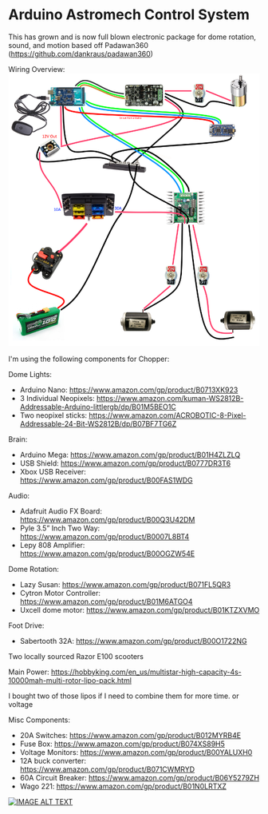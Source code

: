 # Arduino Astromech Control System
This has grown and is now full blown electronic package for dome rotation, sound, and motion based off Padawan360 (https://github.com/dankraus/padawan360)

Wiring Overview:
![wiring](https://raw.githubusercontent.com/CountDeMonet/ArduinoAstromechControlSystem/master/body_wiring.png)

I'm using the following components for Chopper:
 
Dome Lights:
* Arduino Nano: https://www.amazon.com/gp/product/B0713XK923
* 3 Individual Neopixels: https://www.amazon.com/kuman-WS2812B-Addressable-Arduino-littlergb/dp/B01M5BEO1C
* Two neopixel sticks: https://www.amazon.com/ACROBOTIC-8-Pixel-Addressable-24-Bit-WS2812B/dp/B07BF7TG6Z

Brain:
* Arduino Mega: https://www.amazon.com/gp/product/B01H4ZLZLQ
* USB Shield: https://www.amazon.com/gp/product/B0777DR3T6
* Xbox USB Receiver: https://www.amazon.com/gp/product/B00FAS1WDG

Audio:
* Adafruit Audio FX Board: https://www.amazon.com/gp/product/B00Q3U42DM
* Pyle 3.5” Inch Two Way: https://www.amazon.com/gp/product/B0007L8BT4
* Lepy 808 Amplifier: https://www.amazon.com/gp/product/B00OGZW54E

Dome Rotation:
* Lazy Susan: https://www.amazon.com/gp/product/B071FL5QR3
* Cytron Motor Controller: https://www.amazon.com/gp/product/B01M6ATGO4
* Uxcell dome motor: https://www.amazon.com/gp/product/B01KTZXVMO

Foot Drive:
* Sabertooth 32A: https://www.amazon.com/gp/product/B00O1722NG

Two locally sourced Razor E100 scooters

Main Power: https://hobbyking.com/en_us/multistar-high-capacity-4s-10000mah-multi-rotor-lipo-pack.html

I bought two of those lipos if I need to combine them for more time. or voltage

Misc Components:
* 20A Switches: https://www.amazon.com/gp/product/B012MYRB4E
* Fuse Box: https://www.amazon.com/gp/product/B074XS89H5
* Voltage Monitors: https://www.amazon.com/gp/product/B00YALUXH0
* 12A buck converter: https://www.amazon.com/gp/product/B071CWMRYD
* 60A Circuit Breaker: https://www.amazon.com/gp/product/B06Y5279ZH
* Wago 221: https://www.amazon.com/gp/product/B01N0LRTXZ

[![IMAGE ALT TEXT](http://img.youtube.com/vi/Q4jPT27Jjtw/0.jpg)](https://www.youtube.com/watch?v=Q4jPT27Jjtw "Arduino Dome Rotation Controller")
